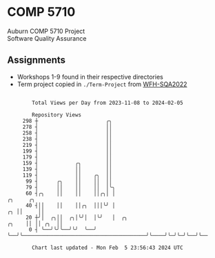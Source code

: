 # COMP 5710
Auburn COMP 5710 Project  
Software Quality Assurance

## Assignments
- Workshops 1-9 found in their respective directories
- Term project copied in `./Term-Project` from [WFH-SQA2022](https://github.com/wumphlett/WFH-SQA2022-AUBURN)

```

        Total Views per Day from 2023-11-08 to 2024-02-05

        Repository Views
     298 ┼                      ╭╮
     278 ┤                      ││
     258 ┤                      ││
     238 ┤                      ││
     219 ┤                      ││
     199 ┤                      ││
     179 ┤                      ││
     159 ┤            ╭╮        ││
     139 ┤            ││        ││
     119 ┤            ││    ╭╮  ││
      99 ┤      ╭╮    ││    ││  ││
      79 ┤      ││    ││    ││  │╰╮
      60 ┤╭╮    ││    ││    ││╭╮│ │                                                     ╭╮     ╭╮
      40 ┤││    ││    ││╭╮  │││╰╯ │                                                  ╭╮ ││     ││
      20 ┼╯│  ╭╮││  ╭╮│╰╯│  │╰╯   │  ╭╮                                        ╭╮    ││ ││ ╭╮  ││
       0 ┤ ╰──╯╰╯╰──╯╰╯  ╰──╯     ╰──╯╰────────────────────────────────────────╯╰────╯╰─╯╰─╯╰──╯╰──

        Chart last updated - Mon Feb  5 23:56:43 2024 UTC
        
```
